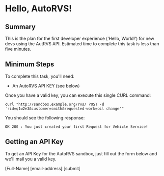 # Hello, AutoRVS!

## Summary
This is the plan for the first developer experience ('Hello, World!') for new devs using the AutRVS API. Estimated time to complete this task is less than five minutes.

## Minimum Steps
To complete this task, you'll need:

- An AutoRVS API KEY (see below)

Once you have a valid key, you can execute this single CURL command:

```
curl "http://sandbox.example.org/rvs/ POST -d 'rid=q1w2e3&customer=smith&requested-work=oil change'"
```

You should see the following response:

```
OK 200 : You just created your first Request for Vehicle Service!
```

## Getting an API Key
To get an API Key for the AutoRVS sandbox, just fill out the form below and we'll mail you a valid key.

[Full-Name]
[email-address]
[submit]
